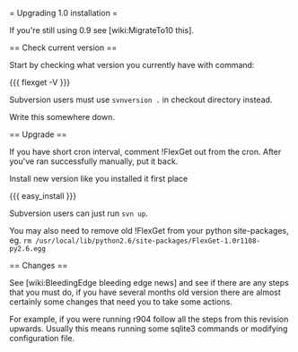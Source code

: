 = Upgrading 1.0 installation =

If you're still using 0.9 see [wiki:MigrateTo10 this].

== Check current version ==

Start by checking what version you currently have with command:

{{{
flexget -V
}}}

Subversion users must use `svnversion .` in checkout directory instead.

Write this somewhere down.

== Upgrade ==

If you have short cron interval, comment !FlexGet out from the cron. After you've ran successfully manually, put it back.

Install new version like you installed it first place

{{{
easy_install <new egg>
}}}

Subversion users can just run `svn up`.

You may also need to remove old !FlexGet from your python site-packages, eg. `rm /usr/local/lib/python2.6/site-packages/FlexGet-1.0r1108-py2.6.egg`

== Changes ==

See [wiki:BleedingEdge bleeding edge news] and see if there are any steps that you must do, if you have several months old version there are almost certainly some changes that need you to take some actions.

For example, if you were running r904 follow all the steps from this revision upwards. Usually this means running some sqlite3 commands or modifying configuration file.
